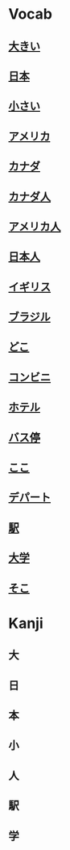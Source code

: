 # Vocab
## [大きい](../../Vocabulary/大きい.md)
## [日本](../../Vocabulary/日本.md)
## [小さい](../../Vocabulary/小さい.md)
## [アメリカ](../../Vocabulary/アメリカ.md)
## [カナダ](../../Vocabulary/カナダ.md)
## [カナダ人](../../Vocabulary/カナダ人.md)
## [アメリカ人](../../Vocabulary/アメリカ人.md)

## [日本人](../../Vocabulary/日本人.md)
## [イギリス](../../Vocabulary/イギリス.md)
## [ブラジル](../../Vocabulary/ブラジル.md)
## [どこ](../../Vocabulary/どこ.md)
## [コンビニ](../../Vocabulary/コンビニ.md)
## [ホテル](../../Vocabulary/ホテル.md)
## [バス停](../../Vocabulary/バス停.md)
## [ここ](../../Vocabulary/ここ.md)
## [デパート](../../Vocabulary/デパート.md)
## [駅](Vocabulary/Nouns/駅)
## [大学](../../Vocabulary/大学.md)
## [そこ](../../Vocabulary/そこ.md) 

# Kanji
## 大
## 日
## 本
## 小
## 人
## 駅
## 学

